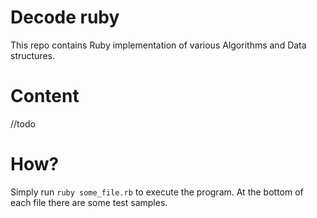 # Decode ruby

This repo contains Ruby implementation of various Algorithms and Data structures.

# Content
//todo

# How?

Simply run `ruby some_file.rb` to execute the program. At the bottom of each file there are some test samples.
